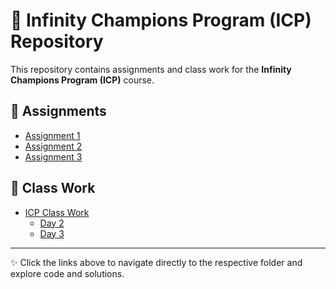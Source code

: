 # 📂 Infinity Champions Program (ICP) Repository

This repository contains assignments and class work for the **Infinity Champions Program (ICP)** course.

## 📘 Assignments
- [Assignment 1](./Assignment_1/)
- [Assignment 2](./Assignment_2/)
- [Assignment 3](./Assignment_3/)

## 📝 Class Work
- [ICP Class Work](./ICP_Class_Work/)
  - [Day 2](./ICP_Class_Work/Day2/)
  - [Day 3](./ICP_Class_Work/Day3/)

---

✨ Click the links above to navigate directly to the respective folder and explore code and solutions.
